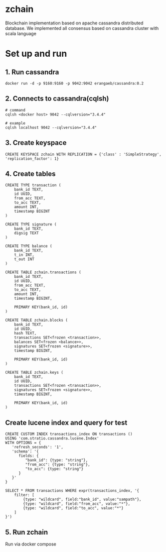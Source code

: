 # zchain

Blockchain implementation based on apache cassandra distributed database. We implemented all consensus 
based on cassandra cluster with scala language

# Set up and run

## 1. Run cassandra 

```
docker run -d -p 9160:9160 -p 9042:9042 erangaeb/cassandra:0.2
```

## 2. Connects to cassandra(cqlsh) 

```
# command
cqlsh <docker host> 9042 --cqlversion="3.4.4"

# example
cqlsh localhost 9042 --cqlversion="3.4.4"
```

## 3. Create keyspace

```
CREATE KEYSPACE zchain WITH REPLICATION = {'class' : 'SimpleStrategy', 'replication_factor': 1}
```

## 4. Create tables

```
CREATE TYPE transaction (
    bank_id TEXT,
    id UUID,
    from_acc TEXT,
    to_acc TEXT,
    amount INT,
    timestamp BIGINT
)

CREATE TYPE signature (
    bank_id TEXT,
    digsig TEXT
)

CREATE TYPE balance (
    bank_id TEXT,
    t_in INT,
    t_out INT
)

CREATE TABLE zchain.transactions (
    bank_id TEXT,
    id UUID,
    from_acc TEXT,
    to_acc TEXT,
    amount INT,
    timestamp BIGINT,

    PRIMARY KEY(bank_id, id)
)

CREATE TABLE zchain.blocks (
    bank_id TEXT,
    id UUID,
    hash TEXT,
    transactions SET<frozen <transaction>>,
    balances SET<frozen <balance>>,
    signatures SET<frozen <signature>>,
    timestamp BIGINT,

    PRIMARY KEY(bank_id, id)
)

CREATE TABLE zchain.keys (
    bank_id TEXT,
    id UUID,
    transactions SET<frozen <transaction>>,
    signatures SET<frozen <signature>>,
    timestamp BIGINT,

    PRIMARY KEY(bank_id, id)
)
```

## Create lucene index and query for test

```
CREATE CUSTOM INDEX transactions_index ON transactions ()
USING 'com.stratio.cassandra.lucene.Index'
WITH OPTIONS = {
   'refresh_seconds': '1',
   'schema': '{
      fields: {
         "bank_id": {type: "string"},
         "from_acc": {type: "string"},
         "to_acc": {type: "string"}
      }
   }'
}

SELECT * FROM transactions WHERE expr(transactions_index, '{
    filter: [
        {type: "wildcard", field:"bank_id", value:"sampath"},
        {type: "wildcard", field:"from_acc", value:"*"},
        {type: "wildcard", field:"to_acc", value:"*"}
    ]
}')

```

## 5. Run zchain

Run via docker compose

